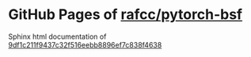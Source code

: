 GitHub Pages of [rafcc/pytorch-bsf](https://github.com/rafcc/pytorch-bsf)
===
Sphinx html documentation of [9df1c211f9437c32f516eebb8896ef7c838f4638](https://github.com/rafcc/pytorch-bsf/tree/9df1c211f9437c32f516eebb8896ef7c838f4638)
